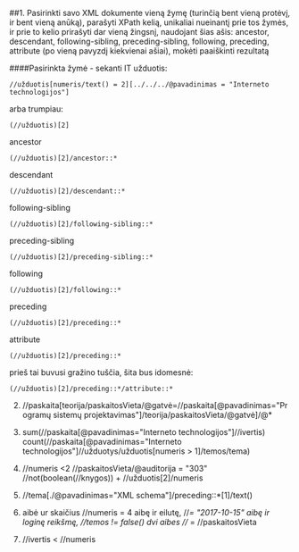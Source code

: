 
##1. Pasirinkti savo XML dokumente vieną žymę (turinčią bent vieną protėvį, ir bent vieną anūką), parašyti XPath kelią, unikaliai nueinantį prie tos žymės, ir prie to kelio prirašyti dar vieną žingsnį, naudojant šias ašis: ancestor, descendant, following-sibling, preceding-sibling, following, preceding, attribute (po vieną pavyzdį kiekvienai ašiai), mokėti paaiškinti rezultatą

####Pasirinkta žymė - sekanti IT užduotis:
```
//užduotis[numeris/text() = 2][../../../@pavadinimas = "Interneto technologijos"]

```
arba trumpiau:
```
(//užduotis)[2]
```

ancestor
```
(//užduotis)[2]/ancestor::*
```

descendant
```
(//užduotis)[2]/descendant::*
```

following-sibling
```
(//užduotis)[2]/following-sibling::*
```

preceding-sibling
```
(//užduotis)[2]/preceding-sibling::*
```

following
```
(//užduotis)[2]/following::*
```

preceding
```
(//užduotis)[2]/preceding::*
```

attribute
```
(//užduotis)[2]/preceding::*
```
prieš tai buvusi gražino tuščia, šita bus idomesnė:

```
(//užduotis)[2]/preceding::*/attribute::*
```

2.  //paskaita[teorija/paskaitosVieta/@gatvė=//paskaita[@pavadinimas="Programų sistemų projektavimas"]/teorija/paskaitosVieta/@gatvė]/@*

3.  sum(//paskaita[@pavadinimas="Interneto technologijos"]//ivertis)
    count(//paskaita[@pavadinimas="Interneto technologijos"]//užduotys/užduotis[numeris > 1]/temos/tema)

4.  //numeris <2
    //paskaitosVieta/@auditorija = "303"
    //not(boolean(//knygos)) + //užduotis[2]/numeris

5.  //tema[./@pavadinimas="XML schema"]/preceding::*[1]/text()

6. aibė ur skaičius
  //numeris = 4
  aibę ir eilutę,
  //*= "2017-10-15"
  aibę ir loginę reikšmę,
  //temos != false()
  dvi aibes
  //* = //paskaitosVieta

7. //ivertis < //numeris
